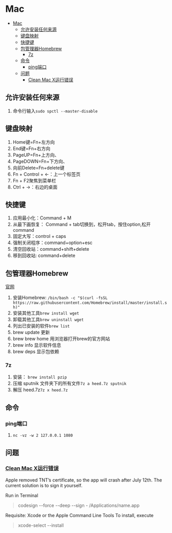 # Mac

- [Mac](#mac)
  - [允许安装任何来源](#允许安装任何来源)
  - [键盘映射](#键盘映射)
  - [快捷键](#快捷键)
  - [包管理器Homebrew](#包管理器homebrew)
    - [7z](#7z)
  - [命令](#命令)
    - [ping端口](#ping端口)
  - [问题](#问题)
    - [Clean Mac X运行错误](#clean-mac-x运行错误)


## 允许安装任何来源

1. 命令行输入`sudo spctl --master-disable`


## 键盘映射

1. Home键=Fn+左方向
2. End键=Fn+右方向
3. PageUP=Fn+上方向、
4. PageDOWN=Fn+下方向、
5. 向前Delete=Fn+delete键
6. Fn + Control + ←：上一个标签页
7. Fn + F2聚焦到菜单栏
8. Ctrl + →：右边的桌面


## 快捷键

1. 应用最小化：Command + M
2. 从最下画恢复： Command + tab切换到，松开tab，按住option,松开command
3. 固定大写：control + caps
4. 强制关闭程序：command+option+esc
5. 清空回收站：command+shift+delete
6. 移到回收站: command+delete



## 包管理器Homebrew

[官网](https://brew.sh/index.html)

1. 安装Homebrew: `/bin/bash -c "$(curl -fsSL https://raw.githubusercontent.com/Homebrew/install/master/install.sh)"`
2. 安装其他工具`brew install wget`
3. 卸载其他工具`brew uninstall wget`
4. 列出已安装的软件`brew list`
5. brew update 更新
6. brew brew home 用浏览器打开brew的官方网站
7. brew info 显示软件信息
8. brew deps 显示包依赖

### 7z

1. 安装： `brew install pzip`
2. 压缩 sputnik 文件夹下的所有文件`7z a heed.7z sputnik`
3. 解压 heed.7z`7z x heed.7z`

## 命令

### ping端口

1. `nc -vz -w 2 127.0.0.1 1080`


## 问题

### [Clean Mac X运行错误](https://www.macbed.com/if-crashes-when-opening/)

Apple removed TNT’s certificate, so the app will crash after July 12th. The current solution is to sign it yourself.

Run in Terminal

> codesign --force --deep --sign - /Applications/name.app  

Requisite: Xcode or the Apple Command Line Tools
To install, execute

> xcode-select --install  